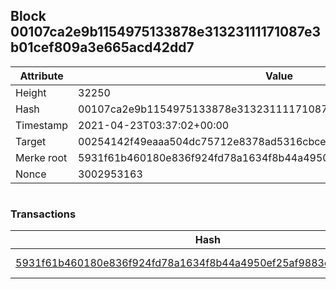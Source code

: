 ## Block 00107ca2e9b1154975133878e31323111171087e3b01cef809a3e665acd42dd7

Attribute | Value
--- | ---
Height | 32250
Hash | 00107ca2e9b1154975133878e31323111171087e3b01cef809a3e665acd42dd7
Timestamp | 2021-04-23T03:37:02+00:00
Target | 00254142f49eaaa504dc75712e8378ad5316cbcead634704b3734b6271167cc4
Merke root | 5931f61b460180e836f924fd78a1634f8b44a4950ef25af9883da353dfa7008f
Nonce | 3002953163

```

```

### Transactions

Hash | Amount
--- | ---
[5931f61b460180e836f924fd78a1634f8b44a4950ef25af9883da353dfa7008f](5931f61b460180e836f924fd78a1634f8b44a4950ef25af9883da353dfa7008f.md) | 10.00000000 SKEPTI 
